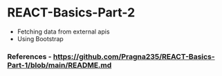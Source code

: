# REACT-Basics-Part-2

* Fetching data from external apis
* Using Bootstrap

### References - https://github.com/Pragna235/REACT-Basics-Part-1/blob/main/README.md
